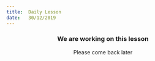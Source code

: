 ```yaml
---
title:  Daily Lesson
date:   30/12/2019
---
```


### <center>We are working on this lesson</center>
<center>Please come back later</center>